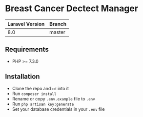 # Breast Cancer Dectect Manager

| Laravel Version | Branch |
|-----------------|--------|
| 8.0             | master |


## Requirements

- PHP >= 7.3.0

## Installation

- Clone the repo and `cd` into it
- Run `composer install`
- Rename or copy `.env.example` file to `.env`
- Run `php artisan key:generate`
- Set your database credentials in your `.env` file
